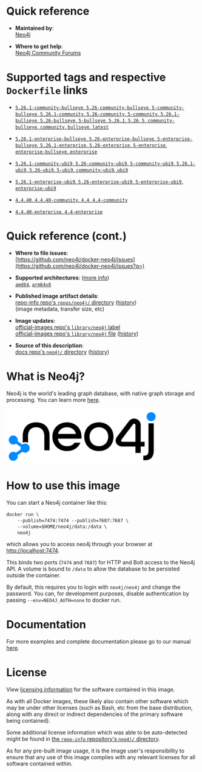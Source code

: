 <!--

********************************************************************************

WARNING:

    DO NOT EDIT "neo4j/README.md"

    IT IS AUTO-GENERATED

    (from the other files in "neo4j/" combined with a set of templates)

********************************************************************************

-->

# Quick reference

-	**Maintained by**:  
	[Neo4j](https://github.com/neo4j/docker-neo4j)

-	**Where to get help**:  
	[Neo4j Community Forums](https://community.neo4j.com)

# Supported tags and respective `Dockerfile` links

-	[`5.26.1-community-bullseye`, `5.26-community-bullseye`, `5-community-bullseye`, `5.26.1-community`, `5.26-community`, `5-community`, `5.26.1-bullseye`, `5.26-bullseye`, `5-bullseye`, `5.26.1`, `5.26`, `5`, `community-bullseye`, `community`, `bullseye`, `latest`](https://github.com/neo4j/docker-neo4j-publish/blob/15a7d481053aba3bb3b03a00f5d29bf2832f4c11/5.26.1/bullseye/community/Dockerfile)

-	[`5.26.1-enterprise-bullseye`, `5.26-enterprise-bullseye`, `5-enterprise-bullseye`, `5.26.1-enterprise`, `5.26-enterprise`, `5-enterprise`, `enterprise-bullseye`, `enterprise`](https://github.com/neo4j/docker-neo4j-publish/blob/15a7d481053aba3bb3b03a00f5d29bf2832f4c11/5.26.1/bullseye/enterprise/Dockerfile)

-	[`5.26.1-community-ubi9`, `5.26-community-ubi9`, `5-community-ubi9`, `5.26.1-ubi9`, `5.26-ubi9`, `5-ubi9`, `community-ubi9`, `ubi9`](https://github.com/neo4j/docker-neo4j-publish/blob/15a7d481053aba3bb3b03a00f5d29bf2832f4c11/5.26.1/ubi9/community/Dockerfile)

-	[`5.26.1-enterprise-ubi9`, `5.26-enterprise-ubi9`, `5-enterprise-ubi9`, `enterprise-ubi9`](https://github.com/neo4j/docker-neo4j-publish/blob/15a7d481053aba3bb3b03a00f5d29bf2832f4c11/5.26.1/ubi9/enterprise/Dockerfile)

-	[`4.4.40`, `4.4.40-community`, `4.4`, `4.4-community`](https://github.com/neo4j/docker-neo4j-publish/blob/b8c0ca2e8dd585e338d74b191a2e370c0da14d92/4.4.40/bullseye/community/Dockerfile)

-	[`4.4.40-enterprise`, `4.4-enterprise`](https://github.com/neo4j/docker-neo4j-publish/blob/b8c0ca2e8dd585e338d74b191a2e370c0da14d92/4.4.40/bullseye/enterprise/Dockerfile)

# Quick reference (cont.)

-	**Where to file issues**:  
	[https://github.com/neo4j/docker-neo4j/issues](https://github.com/neo4j/docker-neo4j/issues?q=)

-	**Supported architectures**: ([more info](https://github.com/docker-library/official-images#architectures-other-than-amd64))  
	[`amd64`](https://hub.docker.com/r/amd64/neo4j/), [`arm64v8`](https://hub.docker.com/r/arm64v8/neo4j/)

-	**Published image artifact details**:  
	[repo-info repo's `repos/neo4j/` directory](https://github.com/docker-library/repo-info/blob/master/repos/neo4j) ([history](https://github.com/docker-library/repo-info/commits/master/repos/neo4j))  
	(image metadata, transfer size, etc)

-	**Image updates**:  
	[official-images repo's `library/neo4j` label](https://github.com/docker-library/official-images/issues?q=label%3Alibrary%2Fneo4j)  
	[official-images repo's `library/neo4j` file](https://github.com/docker-library/official-images/blob/master/library/neo4j) ([history](https://github.com/docker-library/official-images/commits/master/library/neo4j))

-	**Source of this description**:  
	[docs repo's `neo4j/` directory](https://github.com/docker-library/docs/tree/master/neo4j) ([history](https://github.com/docker-library/docs/commits/master/neo4j))

# What is Neo4j?

Neo4j is the world's leading graph database, with native graph storage and processing. You can learn more [here](http://neo4j.com/developer).

![logo](https://raw.githubusercontent.com/docker-library/docs/56823e63d5b6dd7ddbb9d5d3c4a8947778055d8e/neo4j/logo.png)

# How to use this image

You can start a Neo4j container like this:

```console
docker run \
    --publish=7474:7474 --publish=7687:7687 \
    --volume=$HOME/neo4j/data:/data \
    neo4j
```

which allows you to access neo4j through your browser at [http://localhost:7474](http://localhost:7474).

This binds two ports (`7474` and `7687`) for HTTP and Bolt access to the Neo4j API. A volume is bound to `/data` to allow the database to be persisted outside the container.

By default, this requires you to login with `neo4j/neo4j` and change the password. You can, for development purposes, disable authentication by passing `--env=NEO4J_AUTH=none` to docker run.

# Documentation

For more examples and complete documentation please go to our manual [here](http://neo4j.com/docs/operations-manual/current/deployment/single-instance/docker/).

# License

View [licensing information](https://neo4j.com/licensing) for the software contained in this image.

As with all Docker images, these likely also contain other software which may be under other licenses (such as Bash, etc from the base distribution, along with any direct or indirect dependencies of the primary software being contained).

Some additional license information which was able to be auto-detected might be found in [the `repo-info` repository's `neo4j/` directory](https://github.com/docker-library/repo-info/tree/master/repos/neo4j).

As for any pre-built image usage, it is the image user's responsibility to ensure that any use of this image complies with any relevant licenses for all software contained within.
